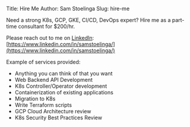 Title: Hire Me
Author: Sam Stoelinga
Slug: hire-me

Need a strong K8s, GCP, GKE, CI/CD, DevOps expert? Hire me as a part-time
consultant for $200/hr.

Please reach out to me on [LinkedIn](https://www.linkedin.com/in/samstoelinga/): 
[https://www.linkedin.com/in/samstoelinga/](https://www.linkedin.com/in/samstoelinga/)

Example of services provided:

- Anything you can think of that you want
- Web Backend API Development
- K8s Controller/Operator development
- Containerization of existing applications
- Migration to K8s
- Write Terraform scripts
- GCP Cloud Architecture review
- K8s Security Best Practices Review
